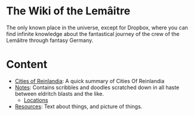 <!-- TITLE: The Wiki of the Lemâitre -->
<!-- SUBTITLE: Tidbits, nibbles, and ounces of very important information about the people of the Lemâitre -->

# The Wiki of the Lemâitre
The only known place in the universe, except for Dropbox, where you can find infinite knowledge about the fantastical journey of the crew of the Lemâitre through fantasy Germany.
# Content
* [Cities of Reinlandia](/cities-of-reinlandia): A quick summary of Cities Of Reinlandia
* [Notes](/notes): Contains scribbles and doodles scratched down in all haste between eldritch blasts and the like.
	* [Locations](/notes/location)
* [Resources](/resources): Text about things, and picture of things.